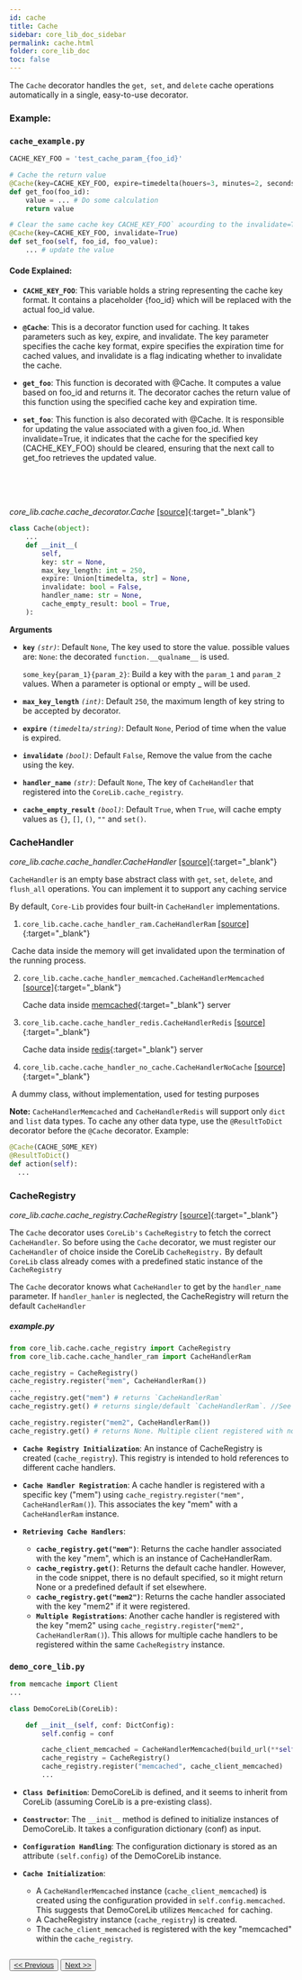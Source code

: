 ```yaml
---
id: cache
title: Cache
sidebar: core_lib_doc_sidebar
permalink: cache.html
folder: core_lib_doc
toc: false
---
```

The `Cache` decorator handles the `get`,` set`, and `delete` cache operations automatically in a single, easy-to-use decorator.


### Example:

### `cache_example.py`

```python
CACHE_KEY_FOO = 'test_cache_param_{foo_id}'

# Cache the return value 
@Cache(key=CACHE_KEY_FOO, expire=timedelta(houers=3, minutes=2, seconds=1))
def get_foo(foo_id):
    value = ... # Do some calculation
    return value

# Clear the same cache key CACHE_KEY_FOO` acourding to the invalidate=True parameter
@Cache(key=CACHE_KEY_FOO, invalidate=True)
def set_foo(self, foo_id, foo_value):
    ... # update the value
```
#### Code Explained:
- **`CACHE_KEY_FOO`**: This variable holds a string representing the cache key format. It contains a placeholder {foo_id} which will be replaced with the actual foo_id value.

- **`@Cache`**: This is a decorator function used for caching. It takes parameters such as key, expire, and invalidate. The key parameter specifies the cache key format, expire specifies the expiration time for cached values, and invalidate is a flag indicating whether to invalidate the cache.

- **`get_foo`**: This function is decorated with @Cache. It computes a value based on foo_id and returns it. The decorator caches the return value of this function using the specified cache key and expiration time.

- **`set_foo`**: This function is also decorated with @Cache. It is responsible for updating the value associated with a given foo_id. When invalidate=True, it indicates that the cache for the specified key (CACHE_KEY_FOO) should be cleared, ensuring that the next call to get_foo retrieves the updated value.
<br>
<br>
<br>

*core_lib.cache.cache_decorator.Cache* [[source]](https://github.com/shay-te/core-lib/blob/master/core_lib/cache/cache_decorator.py#L34){:target="_blank"}

```python
class Cache(object):
    ...
    def __init__(
        self,
        key: str = None,
        max_key_length: int = 250,
        expire: Union[timedelta, str] = None,
        invalidate: bool = False,
        handler_name: str = None,
        cache_empty_result: bool = True,
    ):
```

**Arguments**

- **`key`** *`(str)`*:  Default `None`, The key used to store the value. possible values are:
  `None`: the decorated  `function.__qualname__` is used.     

  `some_key{param_1}{param_2}`: Build a key with the `param_1` and `param_2` values. When a parameter is optional or empty _ will be used. 
  
- **`max_key_length`** *`(int)`*: Default `250`, the maximum length of key string to be accepted by decorator.

- **`expire`** *`(timedelta/string)`*: Default `None`, Period of time when the value is expired.

- **`invalidate`** *`(bool)`*: Default `False`, Remove the value from the cache using the key.

- **`handler_name`** *`(str)`*: Default `None`, The key of `CacheHandler` that registered into the `CoreLib.cache_registry`.

- **`cache_empty_result`** *`(bool)`*: Default `True`, when `True`, will cache empty values as `{}`, `[]`, `()`, `""` and `set()`.



### CacheHandler

*core_lib.cache.cache_handler.CacheHandler* [[source]](https://github.com/shay-te/core-lib/blob/master/core_lib/cache/cache_handler.py#L5){:target="_blank"}

`CacheHandler` is an empty base abstract class with `get`, `set`, `delete`, and `flush_all` operations. You can implement it to support any caching service  

By default, `Core-Lib` provides four built-in `CacheHandler` implementations.

1. `core_lib.cache.cache_handler_ram.CacheHandlerRam` [[source]](https://github.com/shay-te/core-lib/blob/master/core_lib/cache/cache_handler_ram.py#L6){:target="_blank"}

​		Cache data inside the memory will get invalidated upon the termination of the running process.

2. `core_lib.cache.cache_handler_memcached.CacheHandlerMemcached` [[source]](https://github.com/shay-te/core-lib/blob/master/core_lib/cache/cache_handler_memcached.py#L8){:target="_blank"}

   Cache data inside [memcached](https://memcached.org){:target="_blank"} server

3. `core_lib.cache.cache_handler_redis.CacheHandlerRedis` [[source]](https://github.com/shay-te/core-lib/blob/master/core_lib/cache/cache_handler_redis.py#L9){:target="_blank"}

   Cache data inside [redis](https://redis.io){:target="_blank"} server

4. `core_lib.cache.cache_handler_no_cache.CacheHandlerNoCache` [[source]](https://github.com/shay-te/core-lib/blob/master/core_lib/cache/cache_handler_no_cache.py#L9){:target="_blank"}

​		A dummy class, without implementation, used for testing purposes

**Note:** `CacheHandlerMemcached` and `CacheHandlerRedis` will support only `dict` and  `list` data types. To cache any other data type, use the `@ResultToDict` decorator before the `@Cache` decorator. Example:

```python
@Cache(CACHE_SOME_KEY)
@ResultToDict()
def action(self):
  ...
```




### CacheRegistry

*core_lib.cache.cache_registry.CacheRegistry* [[source]](https://github.com/shay-te/core-lib/blob/master/core_lib/cache/cache_registry.py#L5){:target="_blank"}

The `Cache` decorator uses `CoreLib's` `CacheRegistry` to fetch the correct `CacheHandler`. So before using the `Cache` decorator, we must register our `CacheHandler` of choice inside the CoreLib `CacheRegistry.`
By default `CoreLib` class already comes with a predefined static instance of the `CacheRegistry`

The `Cache` decorator knows what `CacheHandler` to get by the `handler_name` parameter. If `handler_hanler` is neglected, the CacheRegistry will return the default `CacheHandler`

##### example.py

```python
from core_lib.cache.cache_registry import CacheRegistry
from core_lib.cache.cache_handler_ram import CacheHandlerRam

cache_registry = CacheRegistry()
cache_registry.register("mem", CacheHandlerRam())
...
cache_registry.get("mem") # returns `CacheHandlerRam`
cache_registry.get() # returns single/default `CacheHandlerRam`. //See DefaultRegistry documentation

cache_registry.register("mem2", CacheHandlerRam())
cache_registry.get() # returns None. Multiple client registered with no default
```

- **`Cache Registry Initialization`**: An instance of CacheRegistry is created (`cache_registry`). This registry is intended to hold references to different cache handlers.

- **`Cache Handler Registration`**: A cache handler is registered with a specific key ("mem") using `cache_registry`.`register("mem", CacheHandlerRam()`). This associates the key "mem" with a `CacheHandlerRam` instance.

- **`Retrieving Cache Handlers`**:

    - **`cache_registry.get("mem")`**: Returns the cache handler associated with the key "mem", which is an instance of CacheHandlerRam.
    - **`cache_registry.get()`**: Returns the default cache handler. However, in the code snippet, there is no default specified, so it might return None or a predefined default if set elsewhere.
    - **`cache_registry.get("mem2")`**: Returns the cache handler associated with the key "mem2" if it were registered.
    - **`Multiple Registrations`**: Another cache handler is registered with the key "mem2" using `cache_registry.register`(`"mem2", CacheHandlerRam()`). This allows for multiple cache handlers to be registered within the same `CacheRegistry` instance.

### `demo_core_lib.py`

```python
from memcache import Client
...

class DemoCoreLib(CoreLib):

    def __init__(self, conf: DictConfig):
        self.config = conf

        cache_client_memcached = CacheHandlerMemcached(build_url(**self.config.memcached))
        cache_registry = CacheRegistry()
        cache_registry.register("memcached", cache_client_memcached)
        ...
```

- **`Class Definition`**: DemoCoreLib is defined, and it seems to inherit from CoreLib (assuming CoreLib is a pre-existing class).

 - **`Constructor`**: The `__init__` method is defined to initialize instances of DemoCoreLib. It takes a configuration dictionary (conf) as input.

- **`Configuration Handling`**: The configuration dictionary is stored as an attribute `(self.config)` of the DemoCoreLib instance.

- **`Cache Initialization`**:
    - A `CacheHandlerMemcached` instance (`cache_client_memcached`) is created using the configuration provided in `self.config.memcached`. This suggests that DemoCoreLib utilizes `Memcached `for caching.
    - A CacheRegistry instance (`cache_registry`) is created.
    - The `cache_client_memcached` is registered with the key "memcached" within the `cache_registry`.

<div style="margin-top:2em">
    <button class="pagePrevious-btn"><a href="/generation.html"><< Previous</a></button>
    <button class="pageNext-btn"><a href="/job.html">Next >></a></button>
</div>